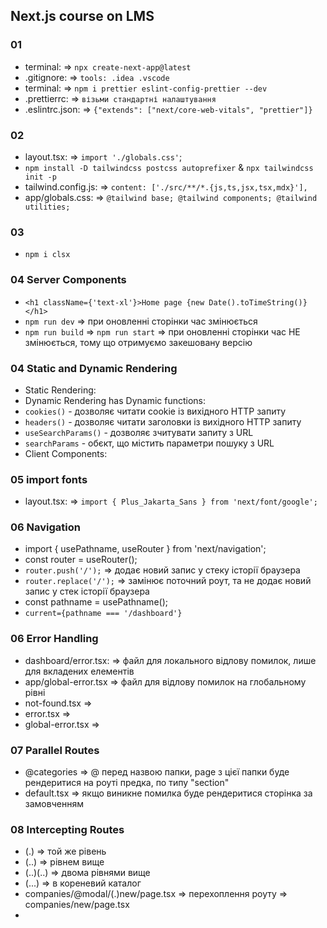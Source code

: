 ## Next.js course on LMS
### 01
- terminal: => `npx create-next-app@latest`
- .gitignore: => `tools: .idea .vscode`
- terminal: => `npm i prettier eslint-config-prettier --dev`
- .prettierrc: => `візьми стандартні налаштування`
- .eslintrc.json: => `{"extends": ["next/core-web-vitals", "prettier"]}`

### 02
- layout.tsx: => `import './globals.css'`;
- `npm install -D tailwindcss postcss autoprefixer` & `npx tailwindcss init -p`
- tailwind.config.js: => `content: ['./src/**/*.{js,ts,jsx,tsx,mdx}'],`
- app/globals.css: => `@tailwind base; @tailwind components; @tailwind utilities;`

### 03
- `npm i clsx`

### 04 Server Components
- `<h1 className={'text-xl'}>Home page {new Date().toTimeString()}</h1>`
- `npm run dev` => при оновленні сторінки час змінюється
- `npm run build` => `npm run start` => при оновленні сторінки час НЕ змінюється, тому що отримуємо закешовану версію

### 04 Static and Dynamic Rendering
- Static Rendering:
- Dynamic Rendering has Dynamic functions:
- `cookies()` - дозволяє читати cookie із вихідного HTTP запиту
- `headers()` - дозволяє читати заголовки із вихідного HTTP запиту
- `useSearchParams()` - дозволяє зчитувати запиту з URL
- `searchParams` - обєкт, що містить параметри пошуку з URL
- Client Components:


### 05 import fonts

- layout.tsx: => `import { Plus_Jakarta_Sans } from 'next/font/google';`

### 06 Navigation
- import { usePathname, useRouter } from 'next/navigation';
- const router = useRouter();
- `router.push('/');` => додає новий запис у стеку історії браузера
- `router.replace('/');` => замінює поточний роут, та не додає новий запис у стек історії браузера
- const pathname = usePathname();
- `current={pathname === '/dashboard'}`

### 06 Error Handling
- dashboard/error.tsx: => файл для локального відлову помилок, лише для вкладених елементів
- app/global-error.tsx => файл для відлову помилок на глобальному рівні
- not-found.tsx =>
- error.tsx =>
- global-error.tsx =>

### 07 Parallel Routes
- @categories => @ перед назвою папки, page з цієї папки буде рендеритися на роуті предка, по типу "section"
- default.tsx => якщо виникне помилка буде рендеритися сторінка за замовченням

### 08 Intercepting Routes
- (.) => той же рівень
- (..) => рівнем вище
- (..)(..) => двома рівнями вище
- (...) => в кореневий каталог
- companies/@modal/(.)new/page.tsx => перехоплення роуту => companies/new/page.tsx
- 